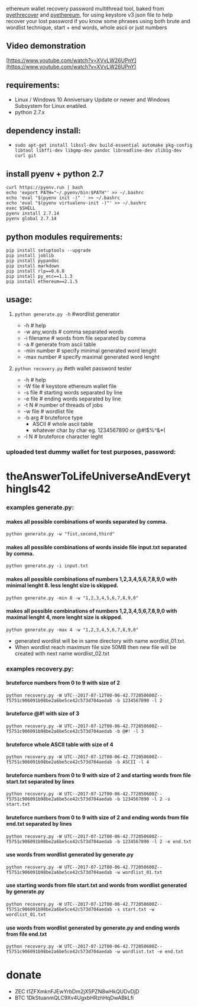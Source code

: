 ethereum wallet recovery password multithread tool, baked from [pyethrecover](https://github.com/burjorjee/pyethrecover) and [pyethereum](https://github.com/ethereum/pyethereum), for using keystore v3 json file to help recover your lost password if you know some phrases using both brute and wordlist technique, start + end words, whole ascii or just numbers

## Video demonstration
[https://www.youtube.com/watch?v=XVvLW26UPnY](https://www.youtube.com/watch?v=XVvLW26UPnY)

## requirements:
- Linux / Windows 10 Anniversary Update or newer and Windows Subsystem for Linux enabled.
- python 2.7.x
 
## dependency install:
- `sudo apt-get install libssl-dev build-essential automake pkg-config libtool libffi-dev libgmp-dev pandoc libreadline-dev zlib1g-dev curl git`

## install pyenv + python 2.7
```
curl https://pyenv.run | bash
echo 'export PATH="~/.pyenv/bin:$PATH"' >> ~/.bashrc
echo 'eval "$(pyenv init -)" ' >> ~/.bashrc
echo 'eval "$(pyenv virtualenv-init -)"' >> ~/.bashrc
exec $SHELL
pyenv install 2.7.14
pyenv global 2.7.14
```

## python modules requirements:
```
pip install setuptools --upgrade
pip install joblib
pip install pypandoc
pip install markdown
pip install rlp==0.6.0
pip install py_ecc==1.1.3
pip install ethereum==2.1.5
```

## usage:

1. `python generate.py -h` #wordlist generator
    - -h                # help
    - -w any,words      # comma separated words
    - -i filename       # words from file separated by comma
    - -a                # generate from ascii table
    - -min number       # specify minimal generated word lenght
    - -max number       # specify maximal generated word lenght
    
2. `python recovery.py`  #eth wallet password tester
    - -h                # help
    - -W file           # keystore ethereum wallet file
    - -s file           # starting words separated by line
    - -e file           # ending words separated by line
    - -t N              # number of threads of jobs
    - -w file           # wordlist file
    - -b arg            # bruteforce type
        - ASCII         # whole ascii table
        - whatever char by char eg. 1234567890 or @#!$%^&*(
    - -l N              # bruteforce character leght

### uploaded test dummy wallet for test purposes, password:
# theAnswerToLifeUniverseAndEverythingIs42

### examples generate.py:
  #### makes all possible combinations of words separated by comma. 
  `python generate.py -w "fist,second,third"`      
  
  #### makes all possible combinations of words inside file input.txt separated by comma.
  `python generate.py -i input.txt`                
  
  #### makes all possible combinations of numbers 1,2,3,4,5,6,7,8,9,0 with minimal lenght 8. less lenght size is skipped.
  `python generate.py -min 8 -w "1,2,3,4,5,6,7,8,9,0"`

  #### makes all possible combinations of numbers 1,2,3,4,5,6,7,8,9,0 with maximal lenght 4, more lenght size is skipped.
  `python generate.py -max 4 -w "1,2,3,4,5,6,7,8,9,0"`

  - generated wordlist will be in same directory with name wordlist_01.txt. 
  - When wordlist reach maximum file size 50MB then new file will be created with next name wordlist_02.txt

### examples recovery.py:
  #### bruteforce numbers from 0 to 9 with size of 2
  `python recovery.py -W UTC--2017-07-12T00-06-42.772050600Z--f5751c906091b98be2a6be5ce42c573d704aedab -b 1234567890 -l 2`
  
  #### bruteforce @#! with size of 3
  `python recovery.py -W UTC--2017-07-12T00-06-42.772050600Z--f5751c906091b98be2a6be5ce42c573d704aedab -b @#! -l 3`
  
  #### bruteforce whole ASCII table with size of 4 
  `python recovery.py -W UTC--2017-07-12T00-06-42.772050600Z--f5751c906091b98be2a6be5ce42c573d704aedab -b ASCII -l 4`
  
  #### bruteforce numbers from 0 to 9 with size of 2 and starting words from file start.txt separated by lines
  `python recovery.py -W UTC--2017-07-12T00-06-42.772050600Z--f5751c906091b98be2a6be5ce42c573d704aedab -b 1234567890 -l 2 -s start.txt`
  
  #### bruteforce numbers from 0 to 9 with size of 2 and ending words from file end.txt separated by lines
  `python recovery.py -W UTC--2017-07-12T00-06-42.772050600Z--f5751c906091b98be2a6be5ce42c573d704aedab -b 1234567890 -l 2 -e end.txt`
  
  #### use words from wordlist generated by generate.py
  `python recovery.py -W UTC--2017-07-12T00-06-42.772050600Z--f5751c906091b98be2a6be5ce42c573d704aedab -w wordlist_01.txt`
  
  #### use starting words from file start.txt and words from wordlist generated by generate.py
  `python recovery.py -W UTC--2017-07-12T00-06-42.772050600Z--f5751c906091b98be2a6be5ce42c573d704aedab -s start.txt -w wordlist_01.txt`
  
  #### use words from wordlist generated by generate.py and ending words from file end.txt
  `python recovery.py -W UTC--2017-07-12T00-06-42.772050600Z--f5751c906091b98be2a6be5ce42c573d704aedab -w wordlist.txt -e end.txt`
  
  # donate 
  - ZEC t1ZFXmknFJEwYrbDm2jX5PZN8wHkQUDvDjD
  - BTC 1DkStuanmQLC9Xv4UgxbHRzhHqDwABkLfi
  
